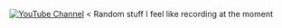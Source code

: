 [![YouTube Channel](https://img.shields.io/youtube/channel/subscribers/UC_QJJ-Qw2QEAGGUI9btAZmw?style=flat-square&logo=youtube&logoColor=%23FF0000&label=YouTube&color=%23FF0000)](https://www.youtube.com/@juanmuscaria) <
Random stuff I feel like recording at the moment